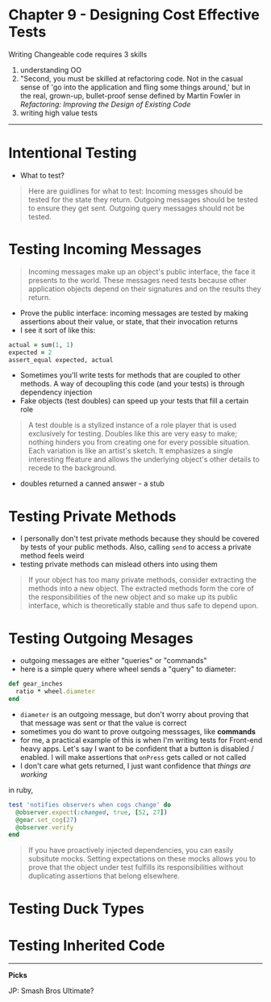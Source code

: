 # Chapter 9 - Designing Cost Effective Tests

Writing Changeable code requires 3 skills

1. understanding OO
2. "Second, you must be skilled at refactoring code. Not in the casual sense of 'go into the application and fling some things around,' but in the real, grown-up, bullet-proof sense defined by Martin Fowler in _Refactoring: Improving the Design of Existing Code_
3. writing high value tests

---

# Intentional Testing

- What to test?

> Here are guidlines for what to test: Incoming messges should be tested for the state they return. Outgoing messages should be tested to ensure they get sent. Outgoing query messages should not be tested.

# Testing Incoming Messages

> Incoming messages make up an object's public interface, the face it presents to the world. These messages need tests because other application objects depend on their signatures and on the results they return.

- Prove the public interface: incoming messages are tested by making assertions about their value, or state, that their invocation returns
- I see it sort of like this:

```ruby
actual = sum(1, 1)
expected = 2
assert_equal expected, actual
```

- Sometimes you'll write tests for methods that are coupled to other methods. A way of decoupling this code (and your tests) is through dependency injection
- Fake objects (test doubles) can speed up your tests that fill a certain role

> A test double is a stylized instance of a role player that is used exclusively for testing. Doubles like this are very easy to make; nothing hinders you from creating one for every possible situation. Each variation is like an artist's sketch. It emphasizes a single interesting ffeature and allows the underlying object's other details to recede to the background.

- doubles returned a canned answer - a stub

# Testing Private Methods

- I personally don't test private methods because they should be covered by tests of your public methods. Also, calling `send` to access a private method feels weird
- testing private methods can mislead others into using them

> If your object has too many private methods, consider extracting the methods into a new object. The extracted methods form the core of the responsibilities of the new object and so make up its public interface, which is theoretically stable and thus safe to depend upon.

# Testing Outgoing Mesages

- outgoing messages are either "queries" or "commands"
- here is a simple query where wheel sends a "query" to diameter:

```ruby
def gear_inches
  ratio * wheel.diameter
end
```

- `diameter` is an outgoing message, but don't worry about proving that that message was sent or that the value is correct
- sometimes you do want to prove outgoing messsages, like **commands**
- for me, a practical example of this is when I'm writing tests for Front-end heavy apps. Let's say I want to be confident that a button is disabled / enabled. I will make assertions that `onPress` gets called or not called
- I don't care what gets returned, I just want confidence that _things are working_

in ruby,

```ruby
test 'notifies observers when cogs change' do
  @observer.expect(:changed, true, [52, 27])
  @gear.set_cog(27)
  @observer.verify
end
```

> If you have proactively injected dependencies, you can easily subsitute mocks. Setting expectations on these mocks allows you to prove that the object under test fulfills its responsibilities without duplicating assertions that belong elsewhere.

# Testing Duck Types

# Testing Inherited Code

---

**Picks**

JP: Smash Bros Ultimate?
